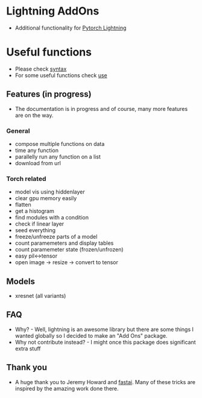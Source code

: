 # Lightning AddOns

- Additional functionality for [Pytorch Lightning](https://github.com/PyTorchLightning/pytorch-lightning)

# Useful functions
- Please check [syntax](syntax.md)
- For some useful functions check [use](useful.md)

## Features (in progress)
- The documentation is in progress and of course, many more features are on the way. 
### General
- compose multiple functions on data
- time any function
- parallelly run any function on a list
- download from url

### Torch related
- model vis using hiddenlayer
- clear gpu memory easily 
- flatten
- get a histogram
- find modules with a condition
- check if linear layer
- seed everything
- freeze/unfreeze parts of a model
- count paramemeters and display tables
- count paramemeter state (frozen/unfrozen)
- easy pil<->tensor
- open image -> resize -> convert to tensor

## Models
- xresnet (all variants)


## FAQ
- Why?
        - Well, lightning is an awesome library but there are some things I wanted globally so I decided to make an "Add Ons" package. 
- Why not contribute instead?
        - I might once this package does significant extra stuff

## Thank you
- A huge thank you to Jeremy Howard and [fastai](https://github.com/fastai). Many of these tricks are inspired by the amazing work done there. 
